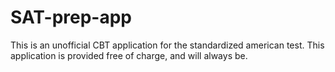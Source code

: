 # SAT-prep-app
This is an unofficial CBT application for the standardized american test. This application is provided free of charge, and will always be.
